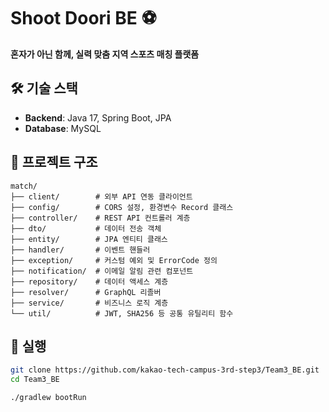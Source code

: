 # Shoot Doori BE ⚽

**혼자가 아닌 함께, 실력 맞춤 지역 스포츠 매칭 플랫폼**

## 🛠 기술 스택

- **Backend**: Java 17, Spring Boot, JPA
- **Database**: MySQL

## 📁 프로젝트 구조

```
match/
├── client/        # 외부 API 연동 클라이언트
├── config/        # CORS 설정, 환경변수 Record 클래스
├── controller/    # REST API 컨트롤러 계층
├── dto/           # 데이터 전송 객체
├── entity/        # JPA 엔티티 클래스
├── handler/       # 이벤트 핸들러
├── exception/     # 커스텀 예외 및 ErrorCode 정의
├── notification/  # 이메일 알림 관련 컴포넌트
├── repository/    # 데이터 액세스 계층
├── resolver/      # GraphQL 리졸버
├── service/       # 비즈니스 로직 계층
└── util/          # JWT, SHA256 등 공통 유틸리티 함수
```

## 🔧 실행

```bash
git clone https://github.com/kakao-tech-campus-3rd-step3/Team3_BE.git
cd Team3_BE

./gradlew bootRun
```
